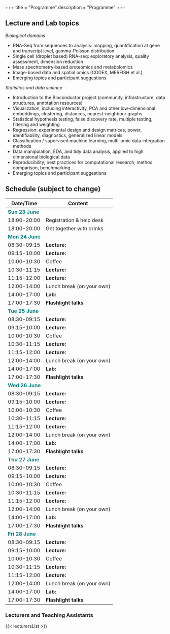 +++
title = "Programme"
description = "Programme"
+++

## Lecture and Lab topics

*Biological domains*

- RNA-Seq from sequences to analysis: mapping, quantification at gene and transcript level, gamma-Poisson distribution
- Single cell (droplet based) RNA-seq: exploratory analysis, quality assessment, dimension reduction
- Mass spectrometry-based proteomics and metabolomics
- Image-based data and spatial omics (CODEX, MERFISH et al.)
- Emerging topics and participant suggestions

*Statistics and data science*

- Introduction to the Bioconductor project (community, infrastructure, data structures, annotation resources)
- Visualization, including interactivity, PCA and other low-dimensional embeddings, clustering, distances, nearest-neighbour graphs
- Statistical hypothesis testing, false discovery rate, multiple testing, filtering and weighting
- Regression: experimental design and design matrices, power, identifiability, diagnostics, generalized linear models
- Classification / supervised machine learning, multi-omic data integration methods
- Data manipulation, EDA, and tidy data analysis, applied to high dimensional biological data
- Reproducibility, best practices for computational research, method comparison, benchmarking
- Emerging topics and participant suggestions

## Schedule (subject to change)

| Date/Time   | Content |
|-------------|---------|
| <font color="teal">**Sun 23 June**</font> | | <!-- Sunday -->
| 18:00-20:00 | Registration & help desk |
| 18:00-20:00 | Get together with drinks |
| <font color="teal">**Mon 24 June**</font> | | <!-- Monday -->
| 08:30-09:15 | **Lecture:** |
| 09:15-10:00 | **Lecture:** |
| 10:00-10:30 | Coffee  |
| 10:30-11:15 | **Lecture:** |
| 11:15-12:00 | **Lecture:** |
| 12:00-14:00 | Lunch break (on your own) |
| 14:00-17:00 | **Lab:** |
| 17:00-17:30 | **Flashlight talks** |
| <font color="teal">**Tue 25 June**</font> | | <!-- Tuesday -->
| 08:30-09:15 | **Lecture:** |
| 09:15-10:00 | **Lecture:** |
| 10:00-10:30 | Coffee  |
| 10:30-11:15 | **Lecture:** |
| 11:15-12:00 | **Lecture:** |
| 12:00-14:00 | Lunch break (on your own) |
| 14:00-17:00 | **Lab:** |
| 17:00-17:30 | **Flashlight talks** |
| <font color="teal">**Wed 26 June**</font> | | <!-- Wednesday -->
| 08:30-09:15 | **Lecture:** |
| 09:15-10:00 | **Lecture:** |
| 10:00-10:30 | Coffee  |
| 10:30-11:15 | **Lecture:** |
| 11:15-12:00 | **Lecture:** |
| 12:00-14:00 | Lunch break (on your own) |
| 14:00-17:00 | **Lab:** |
| 17:00-17:30 | **Flashlight talks** |
| <font color="teal">**Thu 27 June**</font> | | <!-- Thursday -->
| 08:30-09:15 | **Lecture:** |
| 09:15-10:00 | **Lecture:** |
| 10:00-10:30 | Coffee  |
| 10:30-11:15 | **Lecture:** |
| 11:15-12:00 | **Lecture:** |
| 12:00-14:00 | Lunch break (on your own) |
| 14:00-17:00 | **Lab:** |
| 17:00-17:30 | **Flashlight talks** |
| <font color="teal">**Fri 28 June**</font> | | <!-- Friday -->
| 08:30-09:15 | **Lecture:** |
| 09:15-10:00 | **Lecture:** |
| 10:00-10:30 | Coffee  |
| 10:30-11:15 | **Lecture:** |
| 11:15-12:00 | **Lecture:** |
| 12:00-14:00 | Lunch break (on your own) |
| 14:00-17:00 | **Lab:** |
| 17:00-17:30 | **Flashlight talks** |

### Lecturers and Teaching Assistants

{{< lecturersList >}}

